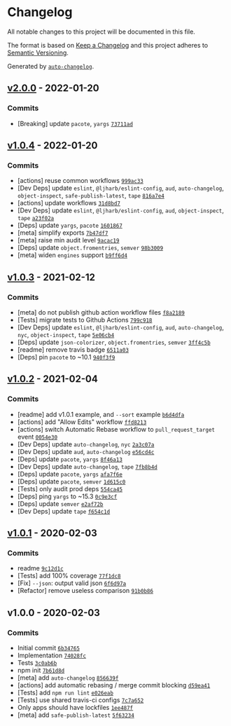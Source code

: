 # Changelog

All notable changes to this project will be documented in this file.

The format is based on [Keep a Changelog](https://keepachangelog.com/en/1.0.0/)
and this project adheres to [Semantic Versioning](https://semver.org/spec/v2.0.0.html).

Generated by [`auto-changelog`](https://github.com/CookPete/auto-changelog).

## [v2.0.0](https://github.com/ljharb/publishers/compare/v1.0.4...v2.0.0) - 2022-01-20

### Commits

- [Breaking] update `pacote`, `yargs` [`73711ad`](https://github.com/ljharb/publishers/commit/73711addf2b6715a6d006e398345efdce9aa33a5)

## [v1.0.4](https://github.com/ljharb/publishers/compare/v1.0.3...v1.0.4) - 2022-01-20

### Commits

- [actions] reuse common workflows [`999ac33`](https://github.com/ljharb/publishers/commit/999ac33f40c8cae73ec42b7b8a47b7d556369689)
- [Dev Deps] update `eslint`, `@ljharb/eslint-config`, `aud`, `auto-changelog`, `object-inspect`, `safe-publish-latest`, `tape` [`816a7e4`](https://github.com/ljharb/publishers/commit/816a7e4ce09e385b1f2cd0c1678be674a93a6465)
- [actions] update workflows [`31d8bd7`](https://github.com/ljharb/publishers/commit/31d8bd7e9a02a141bfa2889c8994c4bd2eb6a6d5)
- [Dev Deps] update `eslint`, `@ljharb/eslint-config`, `aud`, `object-inspect`, `tape` [`a23f02a`](https://github.com/ljharb/publishers/commit/a23f02a8e24f9d9ea48e76559f0dc02c5410b4ae)
- [Deps] update `yargs`, `pacote` [`1601867`](https://github.com/ljharb/publishers/commit/160186737023422b0e9f995fb72cb7994f51a990)
- [meta] simplify exports [`7b47df7`](https://github.com/ljharb/publishers/commit/7b47df79615d6eb5b43a9c2c2558391519212d83)
- [meta] raise min audit level [`9acac19`](https://github.com/ljharb/publishers/commit/9acac19d23f5e6894298c07818761f92bf4e0c00)
- [Deps] update `object.fromentries`, `semver` [`98b3009`](https://github.com/ljharb/publishers/commit/98b300926e6ecc771019705bcd0972dc70bbe4b9)
- [meta] widen `engines` support [`b9ff6d4`](https://github.com/ljharb/publishers/commit/b9ff6d4579b6508e273e35173b2415c4dcd71276)

## [v1.0.3](https://github.com/ljharb/publishers/compare/v1.0.2...v1.0.3) - 2021-02-12

### Commits

- [meta] do not publish github action workflow files [`f8a2189`](https://github.com/ljharb/publishers/commit/f8a2189ecdacea1218182f78dd2f433388d469bb)
- [Tests] migrate tests to Github Actions [`799c918`](https://github.com/ljharb/publishers/commit/799c918482fd29ed206a5fd2dcf346dec782032a)
- [Dev Deps] update `eslint`, `@ljharb/eslint-config`, `aud`, `auto-changelog`, `nyc`, `object-inspect`, `tape` [`5e06cb4`](https://github.com/ljharb/publishers/commit/5e06cb4430c1872babec975db65c4497d6be9069)
- [Deps] update `json-colorizer`, `object.fromentries`, `semver` [`3ff4c5b`](https://github.com/ljharb/publishers/commit/3ff4c5bd837121b954e58faf23a5aac616be1825)
- [readme] remove travis badge [`6511a03`](https://github.com/ljharb/publishers/commit/6511a03e004effce94ca5462fa5691b284305da8)
- [Deps] pin `pacote` to ~10.1 [`940f3f9`](https://github.com/ljharb/publishers/commit/940f3f92bec34db4cb6f5151573dd0033ed592e7)

## [v1.0.2](https://github.com/ljharb/publishers/compare/v1.0.1...v1.0.2) - 2021-02-04

### Commits

- [readme] add v1.0.1 example, and `--sort` example [`b6d4dfa`](https://github.com/ljharb/publishers/commit/b6d4dfaf17c2c008e6ba0237879c40e6da87c1ba)
- [actions] add "Allow Edits" workflow [`ffd8213`](https://github.com/ljharb/publishers/commit/ffd82131591687809d43f69e04f4675bcaa6b4a7)
- [actions] switch Automatic Rebase workflow to `pull_request_target` event [`0054e30`](https://github.com/ljharb/publishers/commit/0054e30d9a318323d02667dd44b63103081c071c)
- [Dev Deps] update `auto-changelog`, `nyc` [`2a3c07a`](https://github.com/ljharb/publishers/commit/2a3c07a229fa294f257947a03e78944e54e514db)
- [Dev Deps] update `aud`, `auto-changelog` [`e56cd4c`](https://github.com/ljharb/publishers/commit/e56cd4c16ff2630f60f110171ce1cca6fc786db8)
- [Deps] update `pacote`, `yargs` [`8f46a13`](https://github.com/ljharb/publishers/commit/8f46a138a15d69a24aa73ee783499da93a9f4790)
- [Dev Deps] update `auto-changelog`, `tape` [`7fb8b4d`](https://github.com/ljharb/publishers/commit/7fb8b4d3ce4da1248eb98fbe5232e88cc7a5b005)
- [Deps] update `pacote`, `yargs` [`afa7f6e`](https://github.com/ljharb/publishers/commit/afa7f6ecf4b56165ce70eeec8c9f05169f3e1312)
- [Deps] update `pacote`, `semver` [`1d615c0`](https://github.com/ljharb/publishers/commit/1d615c05cc8e70bab2b0aafb8f55a14a0e4a2579)
- [Tests] only audit prod deps [`554ca45`](https://github.com/ljharb/publishers/commit/554ca4556eaaf4515f54586e2e5fdf88163fed57)
- [Deps] ping `yargs` to ~15.3 [`0c9e3cf`](https://github.com/ljharb/publishers/commit/0c9e3cf8f8336dc331d0a7a39c858937e9a42d73)
- [Deps] update `semver` [`e2af72b`](https://github.com/ljharb/publishers/commit/e2af72b74f1147c8c17e210548154027b839583a)
- [Dev Deps] update `tape` [`f654c1d`](https://github.com/ljharb/publishers/commit/f654c1db64b813494b44efcd240fa2e37e940dd9)

## [v1.0.1](https://github.com/ljharb/publishers/compare/v1.0.0...v1.0.1) - 2020-02-03

### Commits

- readme [`9c12d1c`](https://github.com/ljharb/publishers/commit/9c12d1c05da5cb1e79f8701d1c6bbaf63fb00e59)
- [Tests] add 100% coverage [`77f1dc8`](https://github.com/ljharb/publishers/commit/77f1dc81353c3bd9e11db4e5a0ede4b599efcb55)
- [Fix] `--json`: output valid json [`6f6d97a`](https://github.com/ljharb/publishers/commit/6f6d97a89375be72af4ddaa5d84b2cad949af9f4)
- [Refactor] remove useless comparison [`91b0b86`](https://github.com/ljharb/publishers/commit/91b0b867f2e657c6d80fbc324faf408f5adedff4)

## v1.0.0 - 2020-02-03

### Commits

- Initial commit [`6b34765`](https://github.com/ljharb/publishers/commit/6b3476501afac2258a988c7bc028ee9a7f0db85b)
- Implementation [`74028fc`](https://github.com/ljharb/publishers/commit/74028fc2464c786bd5a1c523f50d49baa0dfeb3d)
- Tests [`3c0ab6b`](https://github.com/ljharb/publishers/commit/3c0ab6bfcb36cc953dcfaa5174535e6bbc6d6189)
- npm init [`7b61d8d`](https://github.com/ljharb/publishers/commit/7b61d8dabd774f329218881ac405e10c40a4dc04)
- [meta] add `auto-changelog` [`856639f`](https://github.com/ljharb/publishers/commit/856639f6554c00512972102fbf9dbd93bf762e54)
- [actions] add automatic rebasing / merge commit blocking [`d59ea41`](https://github.com/ljharb/publishers/commit/d59ea41af3131ec513253dea90106243e100789b)
- [Tests] add `npm run lint` [`e026eab`](https://github.com/ljharb/publishers/commit/e026eab156b4ac53e2eb836a5ff43403637b75cf)
- [Tests] use shared travis-ci configs [`7c7a652`](https://github.com/ljharb/publishers/commit/7c7a652225903ac4ad5bb3e729151eb8b9c8d027)
- Only apps should have lockfiles [`1ee487f`](https://github.com/ljharb/publishers/commit/1ee487f3a2863580d40546f19486ccc9e364cbd4)
- [meta] add `safe-publish-latest` [`5f63234`](https://github.com/ljharb/publishers/commit/5f632344139561b1bf5330c6a9bfca3bbe783c05)
